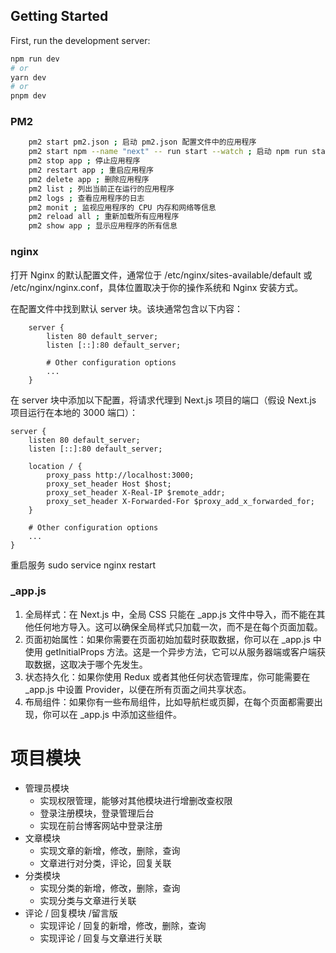 ## Getting Started

First, run the development server:

```bash
npm run dev
# or
yarn dev
# or
pnpm dev
```

### PM2

```bash
    pm2 start pm2.json ; 启动 pm2.json 配置文件中的应用程序
    pm2 start npm --name "next" -- run start --watch ; 启动 npm run start命令
    pm2 stop app ; 停止应用程序
    pm2 restart app ; 重启应用程序
    pm2 delete app ; 删除应用程序
    pm2 list ; 列出当前正在运行的应用程序
    pm2 logs ; 查看应用程序的日志
    pm2 monit ; 监视应用程序的 CPU 内存和网络等信息
    pm2 reload all ; 重新加载所有应用程序
    pm2 show app ; 显示应用程序的所有信息
```

### nginx

打开 Nginx 的默认配置文件，通常位于 /etc/nginx/sites-available/default 或 /etc/nginx/nginx.conf，具体位置取决于你的操作系统和
Nginx 安装方式。

在配置文件中找到默认 server 块。该块通常包含以下内容：

```
    server {
        listen 80 default_server;
        listen [::]:80 default_server;
    
        # Other configuration options
        ...
    }

```

在 server 块中添加以下配置，将请求代理到 Next.js 项目的端口（假设 Next.js 项目运行在本地的 3000 端口）：

```
server {
    listen 80 default_server;
    listen [::]:80 default_server;

    location / {
        proxy_pass http://localhost:3000;
        proxy_set_header Host $host;
        proxy_set_header X-Real-IP $remote_addr;
        proxy_set_header X-Forwarded-For $proxy_add_x_forwarded_for;
    }

    # Other configuration options
    ...
}
```

重启服务 sudo service nginx restart

### _app.js

1. 全局样式：在 Next.js 中，全局 CSS 只能在 _app.js 文件中导入，而不能在其他任何地方导入。这可以确保全局样式只加载一次，而不是在每个页面加载。
3. 页面初始属性：如果你需要在页面初始加载时获取数据，你可以在 _app.js 中使用 getInitialProps
   方法。这是一个异步方法，它可以从服务器端或客户端获取数据，这取决于哪个先发生。
5. 状态持久化：如果你使用 Redux 或者其他任何状态管理库，你可能需要在 _app.js 中设置 Provider，以便在所有页面之间共享状态。
7. 布局组件：如果你有一些布局组件，比如导航栏或页脚，在每个页面都需要出现，你可以在 _app.js 中添加这些组件。

# 项目模块

- 管理员模块
  - 实现权限管理，能够对其他模块进行增删改查权限
  - 登录注册模块，登录管理后台
  - 实现在前台博客网站中登录注册
- 文章模块
  - 实现文章的新增，修改，删除，查询
  - 文章进行对分类，评论，回复关联
- 分类模块
  - 实现分类的新增，修改，删除，查询
  - 实现分类与文章进行关联
- 评论 / 回复模块 /留言版
  - 实现评论 / 回复的新增，修改，删除，查询
  - 实现评论 / 回复与文章进行关联

